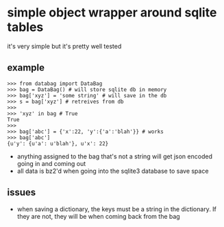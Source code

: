 # simple object wrapper around sqlite tables

it's very simple but it's pretty well tested


## example

```
>>> from databag import DataBag
>>> bag = DataBag() # will store sqlite db in memory
>>> bag['xyz'] = 'some string' # will save in the db
>>> s = bag['xyz'] # retreives from db
>>>
>>> 'xyz' in bag # True
True
>>>
>>> bag['abc'] = {'x':22, 'y':{'a':'blah'}} # works
>>> bag['abc']
{u'y': {u'a': u'blah'}, u'x': 22}
```

* anything assigned to the bag that's not a string will get json encoded going
  in and coming out
* all data is bz2'd when going into the sqlite3 database to save space


## issues

* when saving a dictionary, the keys must be a string in the dictionary.  If
  they are not, they will be when coming back from the bag



